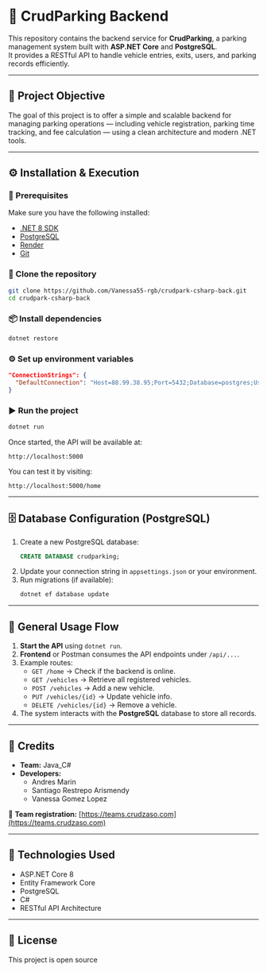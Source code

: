 # 🏁 CrudParking Backend

This repository contains the backend service for **CrudParking**, a parking management system built with **ASP.NET Core** and **PostgreSQL**.  
It provides a RESTful API to handle vehicle entries, exits, users, and parking records efficiently.

---

## 🎯 Project Objective

The goal of this project is to offer a simple and scalable backend for managing parking operations — including vehicle registration, parking time tracking, and fee calculation — using a clean architecture and modern .NET tools.

---

## ⚙️ Installation & Execution

### 🧩 Prerequisites
Make sure you have the following installed:
- [.NET 8 SDK](https://dotnet.microsoft.com/en-us/download)
- [PostgreSQL](https://www.postgresql.org/download/)
- [Render](https://render.com/) 
- [Git](https://git-scm.com/)

### 🔽 Clone the repository
```bash
git clone https://github.com/Vanessa55-rgb/crudpark-csharp-back.git
cd crudpark-csharp-back
```

### 📦 Install dependencies
```bash
dotnet restore
```

### ⚙️ Set up environment variables

```json
"ConnectionStrings": {
  "DefaultConnection": "Host=88.99.38.95;Port=5432;Database=postgres;Username=postgres;Password=54235423"
}
```


### ▶️ Run the project
```bash
dotnet run
```

Once started, the API will be available at:
```
http://localhost:5000
```

You can test it by visiting:
```
http://localhost:5000/home
```

---

## 🗄️ Database Configuration (PostgreSQL)

1. Create a new PostgreSQL database:
   ```sql
   CREATE DATABASE crudparking;
   ```
2. Update your connection string in `appsettings.json` or your environment.
3. Run migrations (if available):
   ```bash
   dotnet ef database update
   ```

---

## 🔁 General Usage Flow

1. **Start the API** using `dotnet run`.
2. **Frontend** or Postman consumes the API endpoints under `/api/...`.
3. Example routes:
   - `GET /home` → Check if the backend is online.
   - `GET /vehicles` → Retrieve all registered vehicles.
   - `POST /vehicles` → Add a new vehicle.
   - `PUT /vehicles/{id}` → Update vehicle info.
   - `DELETE /vehicles/{id}` → Remove a vehicle.
4. The system interacts with the **PostgreSQL** database to store all records.

---

## 👥 Credits

- **Team:** Java_C#
- **Developers:**
  - Andres Marin
  - Santiago Restrepo Arismendy 
  - Vanessa Gomez Lopez

🔗 **Team registration:** [https://teams.crudzaso.com](https://teams.crudzaso.com)


---

## 🧠 Technologies Used

- ASP.NET Core 8
- Entity Framework Core
- PostgreSQL
- C#
- RESTful API Architecture

---

## 🧩 License

This project is open source
